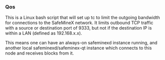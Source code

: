 ### Qos ###

This is a Linux bash script that will set up tc to limit the outgoing bandwidth for connections to the SafeMineX network. It limits outbound TCP traffic with a source or destination port of 9333, but not if the destination IP is within a LAN (defined as 192.168.x.x).

This means one can have an always-on safeminexd instance running, and another local safeminexd/safeminex-qt instance which connects to this node and receives blocks from it.
